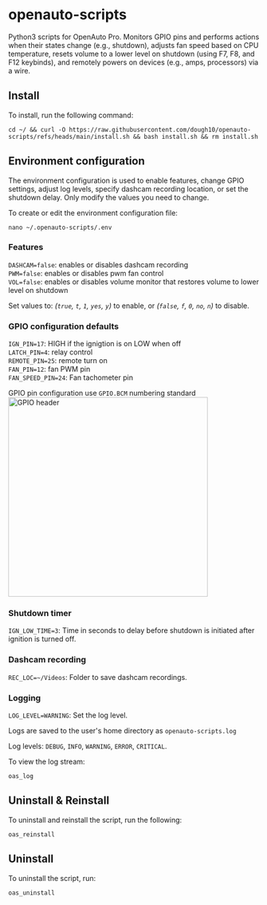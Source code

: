 # openauto-scripts

Python3 scripts for OpenAuto Pro. Monitors GPIO pins and performs actions when their states change (e.g., shutdown), adjusts fan speed based on CPU temperature, resets volume to a lower level on shutdown (using F7, F8, and F12 keybinds), and remotely powers on devices (e.g., amps, processors) via a wire.  

## Install

To install, run the following command:

```text
cd ~/ && curl -O https://raw.githubusercontent.com/dough10/openauto-scripts/refs/heads/main/install.sh && bash install.sh && rm install.sh
```

## Environment configuration

The environment configuration is used to enable features, change GPIO settings, adjust log levels, specify dashcam recording location, or set the shutdown delay. Only modify the values you need to change.

To create or edit the environment configuration file: 
```text
nano ~/.openauto-scripts/.env
```

### Features

`DASHCAM=false`: enables or disables dashcam recording  
`PWM=false`: enables or disables pwm fan control  
`VOL=false`: enables or disables volume monitor that restores volume to lower level on shutdown  

Set values to: *(`true`, `t`, `1`, `yes`, `y`)* to enable, or *(`false`, `f`, `0`, `no`, `n`)* to disable.  

### GPIO configuration defaults

`IGN_PIN=17`: HIGH if the ignigtion is on LOW when off  
`LATCH_PIN=4`: relay control  
`REMOTE_PIN=25`: remote turn on  
`FAN_PIN=12`: fan PWM pin  
`FAN_SPEED_PIN=24`: Fan tachometer pin

GPIO pin configuration use `GPIO.BCM` numbering standard  
<img src='https://roboticsbackend.com/wp-content/uploads/2019/05/raspberry-pi-3-pinout.jpg' alt='GPIO header' height='400px' width='400px'>

### Shutdown timer

`IGN_LOW_TIME=3`: Time in seconds to delay before shutdown is initiated after ignition is turned off.

### Dashcam recording

`REC_LOC=~/Videos`: Folder to save dashcam recordings.

### Logging

`LOG_LEVEL=WARNING`: Set the log level.

Logs are saved to the user's home directory as `openauto-scripts.log`

Log levels: `DEBUG`, `INFO`, `WARNING`, `ERROR`, `CRITICAL`.

To view the log stream: 
```text
oas_log
```

## Uninstall & Reinstall

To uninstall and reinstall the script, run the following:
```text
oas_reinstall
```  

## Uninstall

To uninstall the script, run:
```text
oas_uninstall
```
